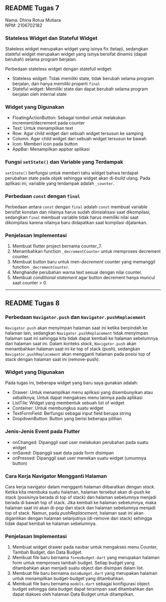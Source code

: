 ## README Tugas 7
Nama: Dhina Rotua Mutiara
<br />NPM: 2106702182

### Stateless Widget dan Stateful Widget
Stateless widget merupakan widget yang isinya fix (tetap), sedangkan stateful widget merupakan widget yang isinya bersifat dinamis (dapat berubah) selama program berjalan.

Perbedaan stateless widget dengan statefull widget:
* Stateless widget: Tidak memiliki state, tidak berubah selama program berjalan, dan hanya memiliki properti `final`
* Stateful widget: Memiliki state dan dapat berubah selama program berjalan oleh internal state

### Widget yang Digunakan
* FloatingActionButton: Sebagai tombol untuk melakukan increment/decrement pada counter
* Text: Untuk menampilkan text
* Row: Agar child widget dari sebuah widget tersusun ke samping
* Column: Agar child widget dari sebuah widget tersusun ke bawah
* Icon: Memberi icon pada button
* AppBar: Menampilkan appbar aplikasi

### Fungsi `setState()` dan Variable yang Terdampak
`setState()` berfungsi untuk memberi tahu widget bahwa terdapat perubahan state pada objek sehingga widget akan di-_build_ ulang. Pada aplikasi ini, variable yang terdampak adalah `_counter`.

### Perbedaan `const` dengan `final`
Perbedaan antara `const` dengan `final` adalah `const` membuat variable bersifat konstan dan nilainya harus sudah diinisialisasi saat dikompilasi, sedangkan `final` membuat variable tidak harus memiliki nilai saat dikompilasi karena nilainya baru didapatkan saat kompilasi dijalankan.

### Penjelasan Implementasi
1. Membuat flutter project bernama counter_7.
2. Menambahkan function `_decrementCounter` untuk memproses decrement counter.
3. Membuat button baru untuk men-_decrement_ counter yang memanggil function `_decrementCounter`.
4. Menghandle perubahan warna text sesuai dengan nilai counter.
5. Membuat _conditional statement_ agar button decrement hanya muncul saat counter > 0.

-----

## README Tugas 8

### Perbedaan `Navigator.push` dan `Navigator.pushReplacement`
`Navigator.push` akan menyimpan halaman saat ini ketika berpindah ke halaman lain, sedangkan `Navigator.pushReplacement` tidak menyimpan halaman saat ini sehingga kita tidak dapat kembali ke halaman sebelumnya dari halaman saat ini. Dalam konteks _stack_, `Navigator.push` akan menambahkan halaman saat ini ke top of stack (push), sedangkan `Navigator.pushReplacement` akan mengganti halaman pada posisi top of stack dengan halaman saat ini (remove-push).

### Widget yang Digunakan
Pada tugas ini, beberapa widget yang baru saya gunakan adalah:
* Drawer: Untuk menampilkan menu aplikasi yang disembunyikan atau sebaliknya; Untuk dapat mengakses menu lainnya pada aplikasi
* ListTile: Widget yang membentuk sebuah list of widget
* Container: Untuk membungkus suatu widget
* TextFormField: Berfungsi sebagai input field berupa string
* DropdownButton: Button yang berisi beberapa pilihan

### Jenis-Jenis Event pada Flutter
* onChanged: Dipanggil saat user melakukan perubahan pada suatu widget
* onSaved: Dipanggil saat data pada form disimpan
* onPressed: Dipanggil saat user menekan suatu widget (umumnya button)

### Cara Kerja Navigator Mengganti Halaman
Cara kerja navigator dalam mengganti halaman diibaratkan dengan _stack_. Ketika kita membuka suatu halaman, halaman tersebut akan di-push ke stack (posisinya berada di top of stack) dan halaman sebelumnya menjadi berada di bawah top of stack. Jika kembali ke halaman sebelumnya, maka halaman saat ini akan di-pop dari stack dan halaman sebelumnya menjadi top of stack. Namun, pada _pushReplacement_, halaman saat ini akan digantikan dengan halaman selanjutnya (di-remove dari stack) sehingga tidak dapat kembali ke halaman sebelumnya.

### Penjelasan Implementasi
1. Membuat widget drawer pada navbar untuk mengakses menu Counter, Tambah Budget, dan Data Budget.
2. Membuat file baru bernama `formsBudget.dart` yang merupakan halaman form untuk memproses tambah budget. Setiap budget yang ditambahkan akan menjadi suatu object dan disimpan dalam list.
3. Membuat file baru bernama `dataBudget.dart` yang merupakan halaman untuk menampilkan budget-budget yang ditambahkan.
4. Membuat file baru bernama `models.dart` sebagai konfigurasi object budget sehingga data budget dapat tersimpan saat ditambahkan dan dapat diakses oleh halaman Data Budget untuk ditampilkan.